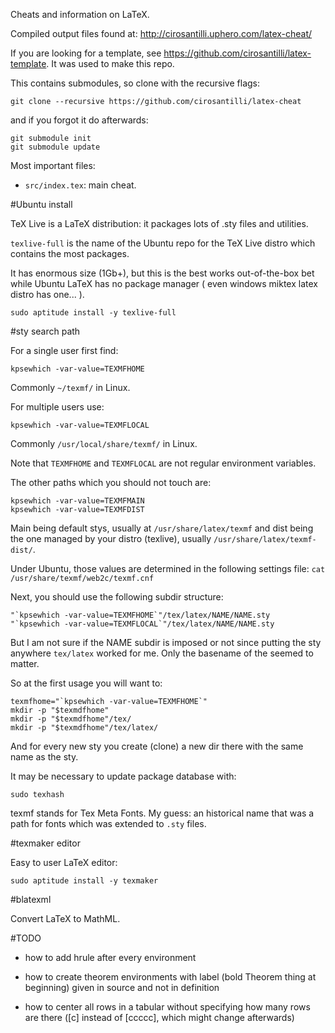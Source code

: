 Cheats and information on LaTeX.

Compiled output files found at: <http://cirosantilli.uphero.com/latex-cheat/>

If you are looking for a template, see <https://github.com/cirosantilli/latex-template>. It was used to make this repo.

This contains submodules, so clone with the recursive flags:

    git clone --recursive https://github.com/cirosantilli/latex-cheat

and if you forgot it do afterwards:

    git submodule init
    git submodule update

Most important files:

- `src/index.tex`: main cheat.

#Ubuntu install

TeX Live is a LaTeX distribution: it packages lots of .sty files and utilities.

`texlive-full` is the name of the Ubuntu repo for the TeX Live distro which contains the most packages.

It has enormous size (1Gb+), but  this is the best works out-of-the-box bet while Ubuntu LaTeX has no package manager ( even windows miktex latex distro has one... ).

    sudo aptitude install -y texlive-full

#sty search path

For a single user first find:

    kpsewhich -var-value=TEXMFHOME

Commonly `~/texmf/` in Linux.

For multiple users use:

    kpsewhich -var-value=TEXMFLOCAL

Commonly `/usr/local/share/texmf/` in Linux.

Note that `TEXMFHOME` and `TEXMFLOCAL` are not regular environment variables.

The other paths which you should not touch are:

    kpsewhich -var-value=TEXMFMAIN
    kpsewhich -var-value=TEXMFDIST

Main being default stys, usually at `/usr/share/latex/texmf` and dist being the one managed by your distro (texlive), usually `/usr/share/latex/texmf-dist/`.

Under Ubuntu, those values are determined in the following settings file: `cat /usr/share/texmf/web2c/texmf.cnf`

Next, you should use the following subdir structure:

    "`kpsewhich -var-value=TEXMFHOME`"/tex/latex/NAME/NAME.sty
    "`kpsewhich -var-value=TEXMFLOCAL`"/tex/latex/NAME/NAME.sty

But I am not sure if the NAME subdir is imposed or not since putting the sty anywhere `tex/latex` worked for me. Only the basename of the seemed to matter.

So at the first usage you will want to:

    texmfhome="`kpsewhich -var-value=TEXMFHOME`"
    mkdir -p "$texmdfhome"
    mkdir -p "$texmdfhome"/tex/
    mkdir -p "$texmdfhome"/tex/latex/

And for every new sty you create (clone) a new dir there with the same name as the sty.

It may be necessary to update package database with:

    sudo texhash

texmf stands for Tex Meta Fonts. My guess: an historical name that was a path for fonts which was extended to `.sty` files.

#texmaker editor

Easy to user LaTeX editor:

    sudo aptitude install -y texmaker

#blatexml

Convert LaTeX to MathML.

#TODO

* how to add hrule after every environment

* how to create theorem environments with label (bold Theorem thing at beginning)
    given in source and not in definition

* how to center all rows in a tabular without specifying how many rows are there
    ([c] instead of [ccccc], which might change afterwards)
